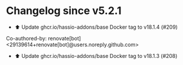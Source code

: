 # Changelog since v5.2.1
- ⬆️ Update ghcr.io/hassio-addons/base Docker tag to v18.1.4 (#209)

Co-authored-by: renovate[bot] <29139614+renovate[bot]@users.noreply.github.com> 
- ⬆️ Update ghcr.io/hassio-addons/base Docker tag to v18.1.3 (#208) 
